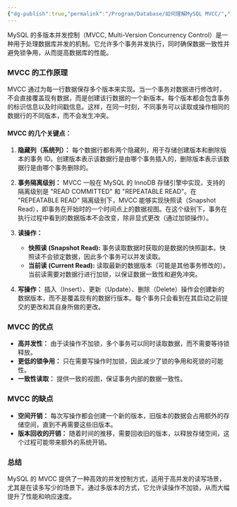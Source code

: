 ```yaml
---
{"dg-publish":true,"permalink":"/Program/Database/如何理解MySQL MVCC/","noteIcon":""}
---
```


MySQL 的多版本并发控制（MVCC, Multi-Version Concurrency Control）是一种用于处理数据库并发的机制。它允许多个事务并发执行，同时确保数据一致性并避免锁争用，从而提高数据库的性能。

### MVCC 的工作原理

MVCC 通过为每一行数据保存多个版本来实现。当一个事务对数据进行修改时，不会直接覆盖现有数据，而是创建该行数据的一个新版本。每个版本都会包含事务的标识信息以及时间戳信息。这样，在同一时刻，不同事务可以读取或操作相同的数据行的不同版本，而不会发生冲突。

#### MVCC 的几个关键点：

1. **隐藏列（系统列）：** 每个数据行都有两个隐藏列，用于存储创建版本和删除版本的事务 ID。创建版本表示该数据行是由哪个事务插入的，删除版本表示该数据行是由哪个事务删除的。
   
2. **事务隔离级别：** MVCC 一般在 MySQL 的 InnoDB 存储引擎中实现，支持的隔离级别是 "READ COMMITTED" 和 "REPEATABLE READ"。在 "REPEATABLE READ" 隔离级别下，MVCC 能够实现快照读（Snapshot Read），即事务在开始时的一个时间点上的数据视图。在这个级别下，事务在执行过程中看到的数据版本不会改变，除非显式更改（通过加锁操作）。

3. **读操作：**
   - **快照读 (Snapshot Read):** 事务读取数据时获取的是数据的快照副本。快照读不会锁定数据，因此多个事务可以并发读取。
   - **当前读 (Current Read):** 读取最新的数据版本（可能是其他事务修改的）。当前读需要对数据行进行加锁，以保证数据一致性和避免冲突。

4. **写操作：** 插入（Insert）、更新（Update）、删除（Delete）操作会创建新的数据版本，而不是覆盖现有的数据行版本。每个事务只会看到在其启动之前提交的更改和其自身所做的更改。

### MVCC 的优点

- **高并发性：** 由于读操作不加锁，多个事务可以同时读取数据，而不需要等待锁释放。
- **更低的锁争用：** 只在需要写操作时加锁，因此减少了锁的争用和死锁的可能性。
- **一致性读取：** 提供一致的视图，保证事务内部的数据一致性。

### MVCC 的缺点

- **空间开销：** 每次写操作都会创建一个新的版本，旧版本的数据会占用额外的存储空间，直到不再需要这些旧版本。
- **版本回收的开销：** 随着时间的推移，需要回收旧的版本，以释放存储空间，这个过程可能带来额外的系统开销。

### 总结

MySQL 的 MVCC 提供了一种高效的并发控制方式，适用于高并发的读写场景，尤其是在读多写少的场景下。通过多版本的方式，它允许读操作不加锁，从而大幅提升了性能和响应速度。